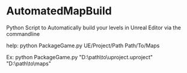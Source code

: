 # AutomatedMapBuild
Python Script to Automatically build your levels in Unreal Editor via the commandline 

help: python PackageGame.py  UE/Project/Path Path/To/Maps

Ex: python PackageGame.py "D:\path\to\uproject.uproject" "D:\path\to\maps"
